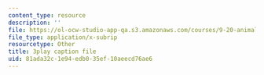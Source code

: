 ```yaml
---
content_type: resource
description: ''
file: https://ol-ocw-studio-app-qa.s3.amazonaws.com/courses/9-20-animal-behavior-fall-2013/81ada32c1e94edb035ef10aeecd76ae6_472248.srt
file_type: application/x-subrip
resourcetype: Other
title: 3play caption file
uid: 81ada32c-1e94-edb0-35ef-10aeecd76ae6
---
```

